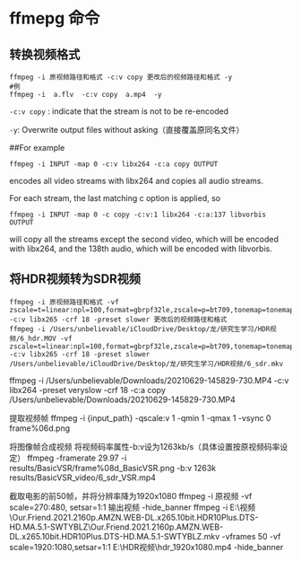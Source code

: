 # ffmepg 命令

## 转换视频格式
```
ffmpeg -i 原视频路径和格式 -c:v copy 更改后的视频路径和格式 -y 
#例
ffmpeg -i  a.flv  -c:v copy  a.mp4  -y
```
`-c:v copy` : indicate that the stream is not to be re-encoded 

 `-y`: Overwrite output files without asking（直接覆盖原同名文件）
 
##For example
```
ffmpeg -i INPUT -map 0 -c:v libx264 -c:a copy OUTPUT
```
encodes all video streams with libx264 and copies all audio streams.

For each stream, the last matching c option is applied, so
```
ffmpeg -i INPUT -map 0 -c copy -c:v:1 libx264 -c:a:137 libvorbis OUTPUT
```
will copy all the streams except the second video, which will be encoded with libx264, and the 138th audio, which will be encoded with libvorbis.

## 将HDR视频转为SDR视频
```
ffmpeg -i 原视频路径和格式 -vf zscale=t=linear:npl=100,format=gbrpf32le,zscale=p=bt709,tonemap=tonemap=hable:desat=0,zscale=t=bt709:m=bt709:r=tv,format=yuv420p -c:v libx265 -crf 18 -preset slower 更改后的视频路径和格式
ffmpeg -i /Users/unbelievable/iCloudDrive/Desktop/龙/研究生学习/HDR视频/6_hdr.MOV -vf zscale=t=linear:npl=100,format=gbrpf32le,zscale=p=bt709,tonemap=tonemap=hable:desat=0,zscale=t=bt709:m=bt709:r=tv,format=yuv420p -c:v libx265 -crf 18 -preset slower /Users/unbelievable/iCloudDrive/Desktop/龙/研究生学习/HDR视频/6_sdr.mkv
```

ffmpeg -i /Users/unbelievable/Downloads/20210629-145829-730.MP4 -c:v libx264 -preset veryslow -crf 18 -c:a copy /Users/unbelievable/Downloads/20210629-145829-730.MP4


提取视频帧
ffmpeg -i {input_path} -qscale:v 1 -qmin 1 -qmax 1 -vsync 0  frame%06d.png

将图像帧合成视频  将视频码率属性-b:v设为1263kb/s（具体设置按原视频码率设定）
ffmpeg  -framerate 29.97 -i  results/BasicVSR/frame%08d_BasicVSR.png -b:v 1263k results/BasicVSR_video/6_sdr_VSR.mp4

截取电影的前50帧，并将分辨率降为1920x1080
ffmpeg -i  原视频  -vf  scale=270:480, setsar=1:1  输出视频  -hide_banner
ffmpeg  -i  E:\视频\Our.Friend.2021.2160p.AMZN.WEB-DL.x265.10bit.HDR10Plus.DTS-HD.MA.5.1-SWTYBLZ\Our.Friend.2021.2160p.AMZN.WEB-DL.x265.10bit.HDR10Plus.DTS-HD.MA.5.1-SWTYBLZ.mkv  -vframes  50 -vf scale=1920:1080,setsar=1:1  E:\HDR视频\hdr_1920x1080.mp4 -hide_banner

